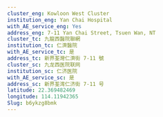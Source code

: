 ```yaml
---
cluster_eng: Kowloon West Cluster
institution_eng: Yan Chai Hospital
with_AE_service_eng: Yes
address_eng: 7-11 Yan Chai Street, Tsuen Wan, NT
cluster_tc: 九龍西醫院聯網
institution_tc: 仁濟醫院
with_AE_service_tc: 是
address_tc: 新界荃灣仁濟街 7-11 號
cluster_sc: 九龙西医院联网
institution_sc: 仁济医院
with_AE_service_sc: 是
address_sc: 新界荃湾仁济街 7-11 号
latitude: 22.369482469
longitude: 114.11942365
Slug: b6ykzg8bmk
---
```

